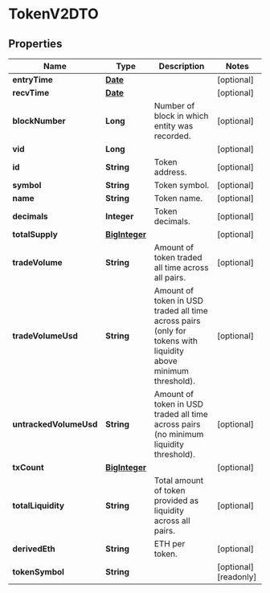 

# TokenV2DTO

## Properties

Name | Type | Description | Notes
------------ | ------------- | ------------- | -------------
**entryTime** | [**Date**](Date.md) |  |  [optional]
**recvTime** | [**Date**](Date.md) |  |  [optional]
**blockNumber** | **Long** | Number of block in which entity was recorded. |  [optional]
**vid** | **Long** |  |  [optional]
**id** | **String** | Token address. |  [optional]
**symbol** | **String** | Token symbol. |  [optional]
**name** | **String** | Token name. |  [optional]
**decimals** | **Integer** | Token decimals. |  [optional]
**totalSupply** | [**BigInteger**](BigInteger.md) |  |  [optional]
**tradeVolume** | **String** | Amount of token traded all time across all pairs. |  [optional]
**tradeVolumeUsd** | **String** | Amount of token in USD traded all time across pairs (only for tokens with liquidity above minimum threshold). |  [optional]
**untrackedVolumeUsd** | **String** | Amount of token in USD traded all time across pairs (no minimum liquidity threshold). |  [optional]
**txCount** | [**BigInteger**](BigInteger.md) |  |  [optional]
**totalLiquidity** | **String** | Total amount of token provided as liquidity across all pairs. |  [optional]
**derivedEth** | **String** | ETH per token. |  [optional]
**tokenSymbol** | **String** |  |  [optional] [readonly]




